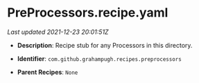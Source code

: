 # PreProcessors.recipe.yaml

_Last updated 2021-12-23 20:01:51Z_

- **Description**: Recipe stub for any Processors in this directory.


- **Identifier**: `com.github.grahampugh.recipes.preprocessors`

- **Parent Recipes**: `None`
